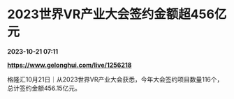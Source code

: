 # 2023世界VR产业大会签约金额超456亿元

**2023-10-21 07:11**

**https://www.gelonghui.com/live/1256218**

格隆汇10月21日｜从2023世界VR产业大会获悉，今年大会签约项目数量116个，总计签约金额456.15亿元。